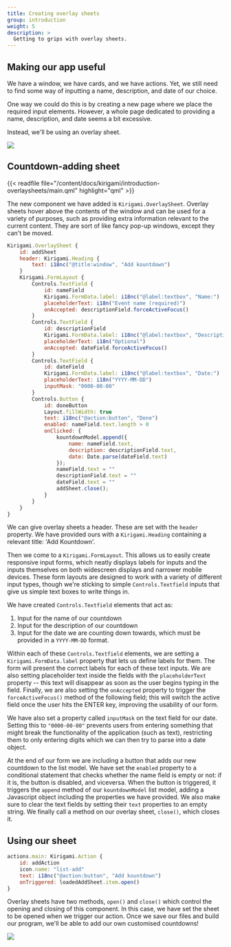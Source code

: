 ```yaml
---
title: Creating overlay sheets
group: introduction
weight: 5
description: >
  Getting to grips with overlay sheets.
---
```


## Making our app useful

We have a window, we have cards, and we have actions. Yet, we still need to find some way of inputting a name, description, and date of our choice.

One way we could do this is by creating a new page where we place the required input elements. However, a whole page dedicated to providing a name, description, and date seems a bit excessive.

Instead, we'll be using an overlay sheet.

![](addSheet.png)

## Countdown-adding sheet

{{< readfile file="/content/docs/kirigami/introduction-overlaysheets/main.qml" highlight="qml" >}}

The new component we have added is `Kirigami.OverlaySheet`. Overlay sheets hover above the contents of the window and can be used for a variety of purposes, such as providing extra information relevant to the current content. They are sort of like fancy pop-up windows, except they can't be moved.

```qml
Kirigami.OverlaySheet {
	id: addSheet
	header: Kirigami.Heading {
		text: i18nc("@title:window", "Add kountdown")
	}
	Kirigami.FormLayout {
		Controls.TextField {
			id: nameField
			Kirigami.FormData.label: i18nc("@label:textbox", "Name:")
			placeholderText: i18n("Event name (required)")
			onAccepted: descriptionField.forceActiveFocus()
		}
		Controls.TextField {
			id: descriptionField
			Kirigami.FormData.label: i18nc("@label:textbox", "Description:")
			placeholderText: i18n("Optional")
			onAccepted: dateField.forceActiveFocus()
		}
		Controls.TextField {
			id: dateField
			Kirigami.FormData.label: i18nc("@label:textbox", "Date:")
			placeholderText: i18n("YYYY-MM-DD")
			inputMask: "0000-00-00"
		}
		Controls.Button {
			id: doneButton
			Layout.fillWidth: true
			text: i18nc("@action:button", "Done")
			enabled: nameField.text.length > 0
			onClicked: {
				kountdownModel.append({
					name: nameField.text, 
					description: descriptionField.text, 
					date: Date.parse(dateField.text)
				});
				nameField.text = ""
				descriptionField.text = ""
				dateField.text = ""
				addSheet.close();
			}
		}
	}
}
```

We can give overlay sheets a header. These are set with the `header` property. We have provided ours with a `Kirigami.Heading` containing a relevant title: 'Add Kountdown'. 

Then we come to a `Kirigami.FormLayout`. This allows us to easily create responsive input forms, which neatly displays labels for inputs and the inputs themselves on both widescreen displays and narrower mobile devices. These form layouts are designed to work with a variety of different input types, though we're sticking to simple `Controls.Textfield` inputs that give us simple text boxes to write things in.

We have created `Controls.Textfield` elements that act as:

1. Input for the name of our countdown
2. Input for the description of our countdown
3. Input for the date we are counting down towards, which must be provided in a `YYYY-MM-DD` format.

Within each of these `Controls.Textfield` elements, we are setting a `Kirigami.FormData.label` property that lets us define labels for them. The form will present the correct labels for each of these text inputs. We are also setting placeholder text inside the fields with the `placeholderText` property -- this text will disappear as soon as the user begins typing in the field. Finally, we are also setting the `onAccepted` property to trigger the `forceActiveFocus()` method of the following field; this will switch the active field once the user hits the ENTER key, improving the usability of our form.

We have also set a property called `inputMask` on the text field for our date. Setting this to `"0000-00-00"` prevents users from entering something that might break the functionality of the application (such as text), restricting them to only entering digits which we can then try to parse into a date object.

At the end of our form we are including a button that adds our new countdown to the list model. We have set the `enabled` property to a conditional statement that checks whether the name field is empty or not: if it is, the button is disabled, and viceversa. When the button is triggered, it triggers the `append` method of our `kountdownModel` list model, adding a Javascript object including the properties we have provided. We also make sure to clear the text fields by setting their `text` properties to an empty string. We finally call a method on our overlay sheet, `close()`, which closes it.

## Using our sheet

```qml
actions.main: Kirigami.Action {
	id: addAction
	icon.name: "list-add"
	text: i18nc("@action:button", "Add kountdown")
	onTriggered: loadedAddSheet.item.open()
}
```

Overlay sheets have two methods, `open()` and `close()` which control the opening and closing of this component. In this case, we have set the sheet to be opened when we trigger our action. Once we save our files and build our program, we'll be able to add our own customised countdowns!

![](addedKountdowns.png)

